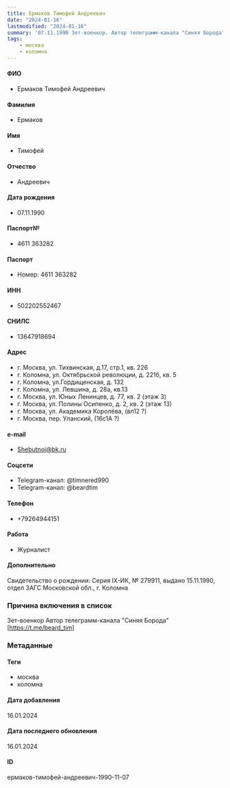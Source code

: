 ```yaml
---
title: Ермаков Тимофей Андреевич
date: "2024-01-16"
lastmodified: "2024-01-16"
summary: '07.11.1990 Зет-военкор. Автор телеграмм-канала "Синяя Борода" [https\://t.me/beard_tim]'
tags: 
    - москва
    - коломна
---
```

<!--# pp2-->
<!--## Фигурант-->
<!--### Личные данные-->
#### ФИО
- Ермаков Тимофей Андреевич
#### Фамилия
- Ермаков
#### Имя
- Тимофей
#### Отчество
- Андреевич
#### Дата рождения
- 07.11.1990
#### Паспорт№
- 4611 363282
#### Паспорт
- Номер: 4611 363282
#### ИНН
- 502202552467
#### СНИЛС
- 13647918694
#### Адрес
- г. Москва, ул. Тихвинская, д.17, стр.1, кв. 226
- г. Коломна, ул. Октябрьской революции, д. 221б, кв. 5
- г. Коломна, ул.Гордищенская, д. 132
- г. Коломна, ул. Левшина, д. 28а, кв.13
- г. Москва, ул. Юных Ленинцев, д. 77, кв. 2 (этаж 3)
- г. Москва, ул. Полины Осипенко, д. 2, кв. 2 (этаж 13)
- г. Москва, ул. Академика Королёва, (вл12 ?)
- г. Москва, пер. Уланский, (16с1А ?)
#### e-mail
- Shebutnoj@bk.ru
#### Соцсети
- Telegram-канал: @timnered990
- Telegram-канал: @beardtim
#### Телефон
- +79264944151
#### Работа
- Журналист
#### Дополнительно
Свидетельство о рождении:
Серия IX-ИК, № 279911, выдано 15.11.1990, отдел ЗАГС Московской обл., г. Коломна
### Причина включения в список
Зет-военкор
Автор телеграмм-канала "Синяя Борода" [https://t.me/beard_tim]
### Метаданные
#### Теги
- москва
- коломна
#### Дата добавления
16.01.2024
#### Дата последнего обновления
16.01.2024
#### ID
ермаков-тимофей-андреевич-1990-11-07
<!--## END;-->

